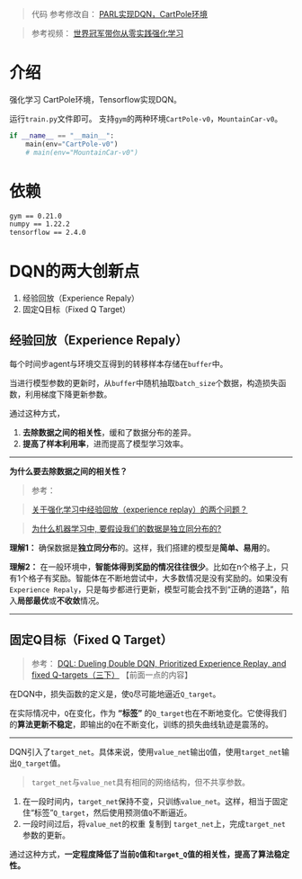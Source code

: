 > 代码 参考修改自：
> [PARL实现DQN，CartPole环境](https://github.com/PaddlePaddle/PARL/tree/develop/examples/tutorials/parl2_dygraph/lesson3/dqn)


> 参考视频：
> [世界冠军带你从零实践强化学习](https://www.bilibili.com/video/BV1yv411i7xd?p=10&spm_id_from=pageDriver)

# 介绍
强化学习 CartPole环境，Tensorflow实现DQN。

运行`train.py`文件即可。
支持`gym`的两种环境`CartPole-v0`，`MountainCar-v0`。

```python
if __name__ == "__main__":
    main(env="CartPole-v0")
    # main(env="MountainCar-v0")
```
# 依赖
```bash
gym == 0.21.0
numpy == 1.22.2
tensorflow == 2.4.0
```


# DQN的两大创新点
1. 经验回放（Experience Repaly）
2. 固定Q目标（Fixed Q Target）

## 经验回放（Experience Repaly）

每个时间步agent与环境交互得到的转移样本存储在`buffer`中。

当进行模型参数的更新时，从`buffer`中随机抽取`batch_size`个数据，构造损失函数，利用梯度下降更新参数。


通过这种方式，
1. **去除数据之间的相关性**，缓和了数据分布的差异。
2. **提高了样本利用率**，进而提高了模型学习效率。

---

 **为什么要去除数据之间的相关性？** 

> 参考：

> [关于强化学习中经验回放（experience replay）的两个问题？](https://www.zhihu.com/question/278182581) 

> [为什么机器学习中, 要假设我们的数据是独立同分布的?](https://www.zhihu.com/question/41222495)

 **理解1：** 确保数据是**独立同分布**的。这样，我们搭建的模型是**简单、易用**的。 

 **理解2：** 
在一般环境中，**智能体得到奖励的情况往往很少**。比如在n个格子上，只有1个格子有奖励。智能体在不断地尝试中，大多数情况是没有奖励的。如果没有`Experience Repaly`，只是每步都进行更新，模型可能会找不到“正确的道路”，陷入**局部最优**或**不收敛**情况。

---

## 固定Q目标（Fixed Q Target）
> 参考：
> [DQL: Dueling Double DQN, Prioritized Experience Replay, and fixed Q-targets（三下）](https://blog.csdn.net/mike112223/article/details/90796992) 【前面一点的内容】

在DQN中，损失函数的定义是，使`Q`尽可能地逼近`Q_target`。

在实际情况中，`Q`在变化，作为 **“标签”** 的`Q_target`也在不断地变化。它使得我们的**算法更新不稳定**，即输出的`Q`在不断变化，训练的损失曲线轨迹是震荡的。

---

DQN引入了`target_net`。具体来说，使用`value_net`输出`Q`值，使用`target_net`输出`Q_target`值。

> `target_net`与`value_net`具有相同的网络结构，但不共享参数。
1. 在一段时间内，`target_net`保持不变，只训练`value_net`。这样，相当于固定住“标签”`Q_target`，然后使用预测值`Q`不断逼近。
2. 一段时间过后，将`value_net`的权重 复制到 `target_net`上，完成`target_net`参数的更新。

通过这种方式，**一定程度降低了当前`Q`值和`target_Q`值的相关性，提高了算法稳定性。**
